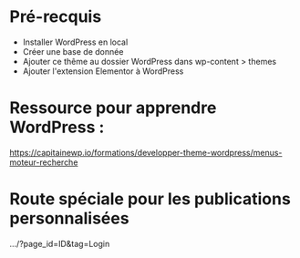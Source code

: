 # Pré-recquis

- Installer WordPress en local
- Créer une base de donnée
- Ajouter ce thême au dossier WordPress dans wp-content > themes
- Ajouter l'extension Elementor à WordPress

# Ressource pour apprendre WordPress :

https://capitainewp.io/formations/developper-theme-wordpress/menus-moteur-recherche

# Route spéciale pour les publications personnalisées

.../?page_id=ID&tag=Login
